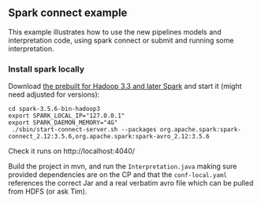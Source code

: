 ## Spark connect example

This example illustrates how to use the new pipelines models and interpretation code, using spark connect or submit
and running some interpretation.

### Install spark locally

Download [the prebuilt for Hadoop 3.3 and later Spark](https://spark.apache.org/downloads.html) and 
start it (might need adjusted for versions):

```
cd spark-3.5.6-bin-hadoop3
export SPARK_LOCAL_IP="127.0.0.1"
export SPARK_DAEMON_MEMORY="4G"
 ./sbin/start-connect-server.sh --packages org.apache.spark:spark-connect_2.12:3.5.6,org.apache.spark:spark-avro_2.12:3.5.6                         
```

Check it runs on http://localhost:4040/

Build the project in mvn, and run the `Interpretation.java` making sure provided dependencies are on the CP and
that the `conf-local.yaml` references the correct Jar and a real verbatim avro file which can be pulled from HDFS 
(or ask Tim).
